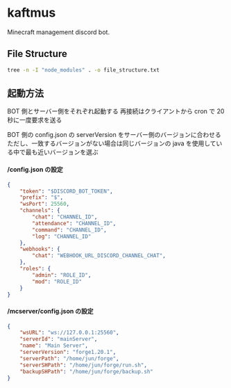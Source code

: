 # kaftmus

Minecraft management discord bot.

## File Structure

```bash
tree -n -I "node_modules" . -o file_structure.txt
```

## 起動方法

BOT 側とサーバー側をそれぞれ起動する
再接続はクライアントから cron で 20 秒に一度要求を送る

BOT 側の config.json の serverVersion をサーバー側のバージョンに合わせる
ただし、一致するバージョンがない場合は同じバージョンの java を使用している中で最も近いバージョンを選ぶ

#### /config.json の設定

```json:/config.json
{
    "token": "$DISCORD_BOT_TOKEN",
    "prefix": "$",
    "wsPort": 25560,
    "channels": {
        "chat": "CHANNEL_ID",
        "attendance": "CHANNEL_ID",
        "command": "CHANNEL_ID",
        "log": "CHANNEL_ID"
    },
    "webhooks": {
        "chat": "WEBHOOK_URL_DISCORD_CHANNEL_CHAT",
    },
    "roles": {
        "admin": "ROLE_ID",
        "mod": "ROLE_ID"
    }
}
```

#### /mcserver/config.json の設定

```json:/mcserver/config.json
{
    "wsURL": "ws://127.0.0.1:25560",
    "serverId": "mainServer",
    "name": "Main Server",
    "serverVersion": "forge1.20.1",
    "serverPath": "/home/jun/forge",
    "serverSHPath": "/home/jun/forge/run.sh",
    "backupSHPath": "/home/jun/forge/backup.sh"
}
```
